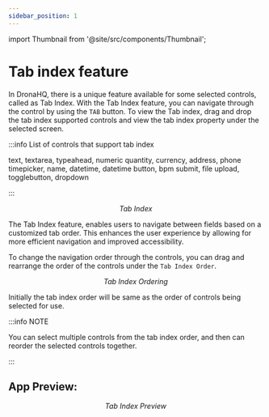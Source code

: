 ```yaml
---
sidebar_position: 1
---
```


import Thumbnail from '@site/src/components/Thumbnail';

# Tab index feature

In DronaHQ, there is a unique feature available for some selected controls, called as Tab Index. With the Tab Index feature, you can navigate through the control by using the `TAB` button. 
To view the Tab index, drag and drop the tab index supported controls and view the tab index property under the selected screen. 

:::info List of controls that support tab index

text, textarea, typeahead, numeric 
quantity, currency, address, phone 
timepicker,  name, datetime, datetime 
button, bpm submit, file upload, togglebutton, dropdown

:::


<figure>
  <Thumbnail src="/img/building-apps-concepts/tab-index/tab-index.png" alt="Tab Index" />
  <figcaption align='center'><i>Tab Index</i></figcaption>
</figure>

The Tab Index feature, enables users to navigate between fields based on a customized tab order. This enhances the user experience by allowing for more efficient navigation and improved accessibility.

To change the navigation order through the controls, you can drag and rearrange the order of the controls under the `Tab Index Order`.

<figure>
  <Thumbnail src="/img/building-apps-concepts/tab-index/tab-index-ordering.png" alt="Tab Index Ordering" />
  <figcaption align='center'><i>Tab Index Ordering</i></figcaption>
</figure> 

Initially the tab index order will be same as the order of controls being selected for use.

:::info NOTE

You can select multiple controls from the tab index order, and then can reorder the selected controls together.

:::

## App Preview:

<figure>
  <Thumbnail src="/img/building-apps-concepts/tab-index/tab-index-preview.gif" alt="Tab Index Preview" />
  <figcaption align='center'><i>Tab Index Preview</i></figcaption>
</figure> 